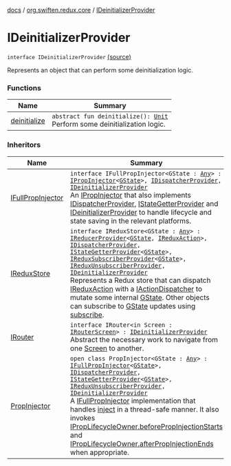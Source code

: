 [docs](../../index.md) / [org.swiften.redux.core](../index.md) / [IDeinitializerProvider](./index.md)

# IDeinitializerProvider

`interface IDeinitializerProvider` [(source)](https://github.com/protoman92/KotlinRedux/tree/master/common\common-core\src\main\kotlin/org/swiften/redux/core/Core.kt#L67)

Represents an object that can perform some deinitialization logic.

### Functions

| Name | Summary |
|---|---|
| [deinitialize](deinitialize.md) | `abstract fun deinitialize(): `[`Unit`](https://kotlinlang.org/api/latest/jvm/stdlib/kotlin/-unit/index.html)<br>Perform some deinitialization logic. |

### Inheritors

| Name | Summary |
|---|---|
| [IFullPropInjector](../../org.swiften.redux.ui/-i-full-prop-injector.md) | `interface IFullPropInjector<GState : `[`Any`](https://kotlinlang.org/api/latest/jvm/stdlib/kotlin/-any/index.html)`> : `[`IPropInjector`](../../org.swiften.redux.ui/-i-prop-injector/index.md)`<`[`GState`](../../org.swiften.redux.ui/-i-full-prop-injector.md#GState)`>, `[`IDispatcherProvider`](../-i-dispatcher-provider/index.md)`, `[`IDeinitializerProvider`](./index.md)<br>An [IPropInjector](../../org.swiften.redux.ui/-i-prop-injector/index.md) that also implements [IDispatcherProvider](../-i-dispatcher-provider/index.md), [IStateGetterProvider](../-i-state-getter-provider/index.md) and [IDeinitializerProvider](./index.md) to handle lifecycle and state saving in the relevant platforms. |
| [IReduxStore](../-i-redux-store.md) | `interface IReduxStore<GState : `[`Any`](https://kotlinlang.org/api/latest/jvm/stdlib/kotlin/-any/index.html)`> : `[`IReducerProvider`](../-i-reducer-provider/index.md)`<`[`GState`](../-i-redux-store.md#GState)`, `[`IReduxAction`](../-i-redux-action.md)`>, `[`IDispatcherProvider`](../-i-dispatcher-provider/index.md)`, `[`IStateGetterProvider`](../-i-state-getter-provider/index.md)`<`[`GState`](../-i-redux-store.md#GState)`>, `[`IReduxSubscriberProvider`](../-i-redux-subscriber-provider/index.md)`<`[`GState`](../-i-redux-store.md#GState)`>, `[`IReduxUnsubscriberProvider`](../-i-redux-unsubscriber-provider/index.md)`, `[`IDeinitializerProvider`](./index.md)<br>Represents a Redux store that can dispatch [IReduxAction](../-i-redux-action.md) with a [IActionDispatcher](../-i-action-dispatcher.md) to mutate some internal [GState](../-i-redux-store.md#GState). Other objects can subscribe to [GState](../-i-redux-store.md#GState) updates using [subscribe](../-i-redux-subscriber-provider/subscribe.md). |
| [IRouter](../-i-router/index.md) | `interface IRouter<in Screen : `[`IRouterScreen`](../-i-router-screen.md)`> : `[`IDeinitializerProvider`](./index.md)<br>Abstract the necessary work to navigate from one [Screen](../-i-router/index.md#Screen) to another. |
| [PropInjector](../../org.swiften.redux.ui/-prop-injector/index.md) | `open class PropInjector<GState : `[`Any`](https://kotlinlang.org/api/latest/jvm/stdlib/kotlin/-any/index.html)`> : `[`IFullPropInjector`](../../org.swiften.redux.ui/-i-full-prop-injector.md)`<`[`GState`](../../org.swiften.redux.ui/-prop-injector/index.md#GState)`>, `[`IDispatcherProvider`](../-i-dispatcher-provider/index.md)`, `[`IStateGetterProvider`](../-i-state-getter-provider/index.md)`<`[`GState`](../../org.swiften.redux.ui/-prop-injector/index.md#GState)`>, `[`IReduxUnsubscriberProvider`](../-i-redux-unsubscriber-provider/index.md)`, `[`IDeinitializerProvider`](./index.md)<br>A [IFullPropInjector](../../org.swiften.redux.ui/-i-full-prop-injector.md) implementation that handles [inject](../../org.swiften.redux.ui/-prop-injector/inject.md) in a thread-safe manner. It also invokes [IPropLifecycleOwner.beforePropInjectionStarts](../../org.swiften.redux.ui/-i-prop-lifecycle-owner/before-prop-injection-starts.md) and [IPropLifecycleOwner.afterPropInjectionEnds](../../org.swiften.redux.ui/-i-prop-lifecycle-owner/after-prop-injection-ends.md) when appropriate. |
